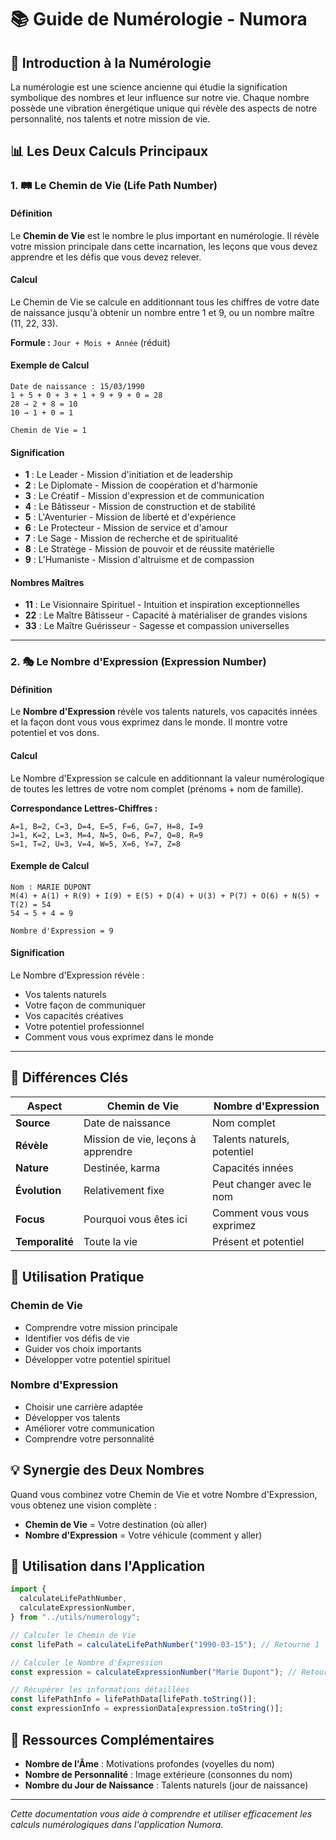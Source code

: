 # 📚 Guide de Numérologie - Numora

## 🔮 Introduction à la Numérologie

La numérologie est une science ancienne qui étudie la signification symbolique des nombres et leur influence sur notre vie. Chaque nombre possède une vibration énergétique unique qui révèle des aspects de notre personnalité, nos talents et notre mission de vie.

## 📊 Les Deux Calculs Principaux

### 1. 🛤️ Le Chemin de Vie (Life Path Number)

#### **Définition**

Le **Chemin de Vie** est le nombre le plus important en numérologie. Il révèle votre mission principale dans cette incarnation, les leçons que vous devez apprendre et les défis que vous devez relever.

#### **Calcul**

Le Chemin de Vie se calcule en additionnant tous les chiffres de votre date de naissance jusqu'à obtenir un nombre entre 1 et 9, ou un nombre maître (11, 22, 33).

**Formule :** `Jour + Mois + Année` (réduit)

#### **Exemple de Calcul**

```
Date de naissance : 15/03/1990
1 + 5 + 0 + 3 + 1 + 9 + 9 + 0 = 28
28 → 2 + 8 = 10
10 → 1 + 0 = 1

Chemin de Vie = 1
```

#### **Signification**

- **1** : Le Leader - Mission d'initiation et de leadership
- **2** : Le Diplomate - Mission de coopération et d'harmonie
- **3** : Le Créatif - Mission d'expression et de communication
- **4** : Le Bâtisseur - Mission de construction et de stabilité
- **5** : L'Aventurier - Mission de liberté et d'expérience
- **6** : Le Protecteur - Mission de service et d'amour
- **7** : Le Sage - Mission de recherche et de spiritualité
- **8** : Le Stratège - Mission de pouvoir et de réussite matérielle
- **9** : L'Humaniste - Mission d'altruisme et de compassion

#### **Nombres Maîtres**

- **11** : Le Visionnaire Spirituel - Intuition et inspiration exceptionnelles
- **22** : Le Maître Bâtisseur - Capacité à matérialiser de grandes visions
- **33** : Le Maître Guérisseur - Sagesse et compassion universelles

---

### 2. 🎭 Le Nombre d'Expression (Expression Number)

#### **Définition**

Le **Nombre d'Expression** révèle vos talents naturels, vos capacités innées et la façon dont vous vous exprimez dans le monde. Il montre votre potentiel et vos dons.

#### **Calcul**

Le Nombre d'Expression se calcule en additionnant la valeur numérologique de toutes les lettres de votre nom complet (prénoms + nom de famille).

**Correspondance Lettres-Chiffres :**

```
A=1, B=2, C=3, D=4, E=5, F=6, G=7, H=8, I=9
J=1, K=2, L=3, M=4, N=5, O=6, P=7, Q=8, R=9
S=1, T=2, U=3, V=4, W=5, X=6, Y=7, Z=8
```

#### **Exemple de Calcul**

```
Nom : MARIE DUPONT
M(4) + A(1) + R(9) + I(9) + E(5) + D(4) + U(3) + P(7) + O(6) + N(5) + T(2) = 54
54 → 5 + 4 = 9

Nombre d'Expression = 9
```

#### **Signification**

Le Nombre d'Expression révèle :

- Vos talents naturels
- Votre façon de communiquer
- Vos capacités créatives
- Votre potentiel professionnel
- Comment vous vous exprimez dans le monde

---

## 🔄 Différences Clés

| Aspect          | Chemin de Vie                      | Nombre d'Expression         |
| --------------- | ---------------------------------- | --------------------------- |
| **Source**      | Date de naissance                  | Nom complet                 |
| **Révèle**      | Mission de vie, leçons à apprendre | Talents naturels, potentiel |
| **Nature**      | Destinée, karma                    | Capacités innées            |
| **Évolution**   | Relativement fixe                  | Peut changer avec le nom    |
| **Focus**       | Pourquoi vous êtes ici             | Comment vous vous exprimez  |
| **Temporalité** | Toute la vie                       | Présent et potentiel        |

## 🎯 Utilisation Pratique

### **Chemin de Vie**

- Comprendre votre mission principale
- Identifier vos défis de vie
- Guider vos choix importants
- Développer votre potentiel spirituel

### **Nombre d'Expression**

- Choisir une carrière adaptée
- Développer vos talents
- Améliorer votre communication
- Comprendre votre personnalité

## 💡 Synergie des Deux Nombres

Quand vous combinez votre Chemin de Vie et votre Nombre d'Expression, vous obtenez une vision complète :

- **Chemin de Vie** = Votre destination (où aller)
- **Nombre d'Expression** = Votre véhicule (comment y aller)

## 🔧 Utilisation dans l'Application

```typescript
import {
  calculateLifePathNumber,
  calculateExpressionNumber,
} from "../utils/numerology";

// Calculer le Chemin de Vie
const lifePath = calculateLifePathNumber("1990-03-15"); // Retourne 1

// Calculer le Nombre d'Expression
const expression = calculateExpressionNumber("Marie Dupont"); // Retourne 9

// Récupérer les informations détaillées
const lifePathInfo = lifePathData[lifePath.toString()];
const expressionInfo = expressionData[expression.toString()];
```

## 📖 Ressources Complémentaires

- **Nombre de l'Âme** : Motivations profondes (voyelles du nom)
- **Nombre de Personnalité** : Image extérieure (consonnes du nom)
- **Nombre du Jour de Naissance** : Talents naturels (jour de naissance)

---

_Cette documentation vous aide à comprendre et utiliser efficacement les calculs numérologiques dans l'application Numora._
